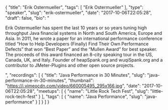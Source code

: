 {
  "title": "Erik Ostermueller",
  "tags": [
    "Erik Ostermueller"
  ],
  "type": "speaker",
  "slug": "erik-ostermueller",
  "date": "2017-10-06T22:05:28",
  "draft": false,
  "bio": "<p>Erik Ostermueller has spent the last 10 years or so years tuning high throughput Java financial systems in North and South America, Europe and Asia. In 2011, he wrote a paper for an international performance conference titled “How to Help Developers (Finally) Find Their Own Performance Defects” that won “Best Paper” and the “Mullen Award” for best speaker. The proceeds of this award financed an 8-city speaking tour in the US, Canada, UK, and Italy. Founder of heapSpank.org and wuqiSpank.org and a contributor to JMeter-Plugins and other open source projects.</p>",
  "recordings": [
    {
      "title": "Java Performance in 30 Minutes",
      "slug": "java-performance-in-30-minutes",
      "thumbnail": "https://i.vimeocdn.com/video/660005495_295x166.jpg",
      "date": "2017-10-06T22:05:28",
      "meetups": [
        {
          "name": "Little Rock Tech Fest",
          "slug": "little-rock-tech-fest"
        }
      ],
      "tags": [
        {
          "name": "Java Performance",
          "slug": "java-performance"
        }
      ]
    }
  ]
}
